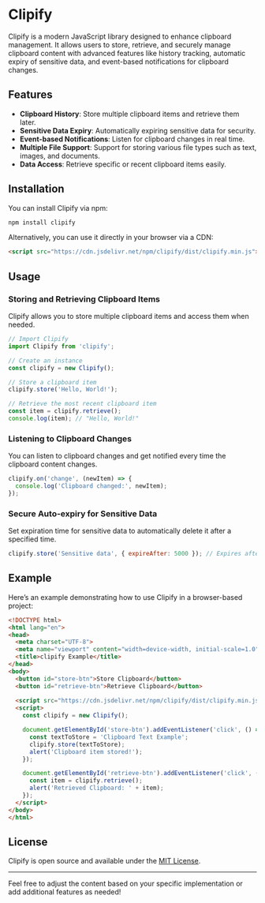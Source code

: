 # Clipify

Clipify is a modern JavaScript library designed to enhance clipboard management. It allows users to store, retrieve, and securely manage clipboard content with advanced features like history tracking, automatic expiry of sensitive data, and event-based notifications for clipboard changes.

## Features

- **Clipboard History**: Store multiple clipboard items and retrieve them later.
- **Sensitive Data Expiry**: Automatically expiring sensitive data for security.
- **Event-based Notifications**: Listen for clipboard changes in real time.
- **Multiple File Support**: Support for storing various file types such as text, images, and documents.
- **Data Access**: Retrieve specific or recent clipboard items easily.

## Installation

You can install Clipify via npm:

```bash
npm install clipify
```

Alternatively, you can use it directly in your browser via a CDN:

```html
<script src="https://cdn.jsdelivr.net/npm/clipify/dist/clipify.min.js"></script>
```

## Usage

### Storing and Retrieving Clipboard Items

Clipify allows you to store multiple clipboard items and access them when needed.

```javascript
// Import Clipify
import Clipify from 'clipify';

// Create an instance
const clipify = new Clipify();

// Store a clipboard item
clipify.store('Hello, World!');

// Retrieve the most recent clipboard item
const item = clipify.retrieve();
console.log(item); // "Hello, World!"
```

### Listening to Clipboard Changes

You can listen to clipboard changes and get notified every time the clipboard content changes.

```javascript
clipify.on('change', (newItem) => {
  console.log('Clipboard changed:', newItem);
});
```

### Secure Auto-expiry for Sensitive Data

Set expiration time for sensitive data to automatically delete it after a specified time.

```javascript
clipify.store('Sensitive data', { expireAfter: 5000 }); // Expires after 5 seconds
```

## Example

Here’s an example demonstrating how to use Clipify in a browser-based project:

```html
<!DOCTYPE html>
<html lang="en">
<head>
  <meta charset="UTF-8">
  <meta name="viewport" content="width=device-width, initial-scale=1.0">
  <title>clipify Example</title>
</head>
<body>
  <button id="store-btn">Store Clipboard</button>
  <button id="retrieve-btn">Retrieve Clipboard</button>
  
  <script src="https://cdn.jsdelivr.net/npm/clipify/dist/clipify.min.js"></script>
  <script>
    const clipify = new Clipify();

    document.getElementById('store-btn').addEventListener('click', () => {
      const textToStore = 'Clipboard Text Example';
      clipify.store(textToStore);
      alert('Clipboard item stored!');
    });

    document.getElementById('retrieve-btn').addEventListener('click', () => {
      const item = clipify.retrieve();
      alert('Retrieved Clipboard: ' + item);
    });
  </script>
</body>
</html>
```

## License

Clipify is open source and available under the [MIT License](LICENSE).

---

Feel free to adjust the content based on your specific implementation or add additional features as needed!